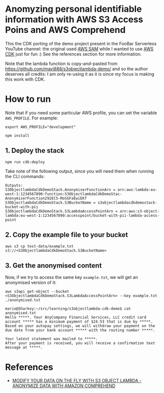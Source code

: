# Anomyzing personal identifiable information with AWS S3 Access Poins and AWS Comprehend

This the CDK porting of the demo project present in the FooBar Serverless YouTube channel: the original used [AWS SAM](https://aws.amazon.com/serverless/sam/) 
while I wanted to use [AWS CDK](https://aws.amazon.com/cdk/) just for fun :) See the references section for more information.

Note that the lambda function is copy-and-pasted from https://github.com/mavi888/s3objectlambda-demo/ and so the author deserves all credits: I am only re-using it
as it is since my focus is making this work with CDK.

# How to run

Note that if you need some particular AWS profile, you can set the variable `AWS_PROFILE`. For example:
```
export AWS_PROFILE="development"

npm install 
```

## 1. Deploy the stack

```
npm run cdk:deploy
```

Take note of the following output, since you will need them when running the CLI commands:
```
Outputs:
S3ObjectlambdaCdkDemoStack.AnonymiserFunctionArn = arn:aws:lambda:eu-west-1:1234567890:function:S3ObjectlambdaCdkDemoStac-AnonymiserFunction292EC5-MoSGFaEwiEKf
S3ObjectlambdaCdkDemoStack.S3BucketName = s3objectlambdacdkdemostack-bucket-with-pii
S3ObjectlambdaCdkDemoStack.S3LambdaAccessPointArn = arn:aws:s3-object-lambda:eu-west-1:1234567890:accesspoint/bucket-with-pii-lambda-access-point
```

## 2. Copy the example file to your bucket 
```
aws s3 cp test-data/example.txt s3://<S3ObjectlambdaCdkDemoStack.S3BucketName>
```

## 3. Get the anonymised content

Now, if we try to access the same key `example.txt`, we will get an anonymised version of it:
```
aws s3api get-object --bucket <S3ObjectlambdaCdkDemoStack.S3LambdaAccessPointArn> --key example.txt ./anonymised.txt
```

```
mario@Sharkey:~/src/learning/s3objectlambda-cdk-demo$ cat anonymised.txt
Hello *****. Your AnyCompany Financial Services, LLC credit card account ***** has a minimum payment of $24.53 that is due by *****. Based on your autopay settings, we will withdraw your payment on the due date from your bank account ***** with the routing number *****. 

Your latest statement was mailed to *****. 
After your payment is received, you will receive a confirmation text message at *****. 
```

# References

* [MODIFY YOUR DATA ON THE FLY WITH S3 OBJECT LAMBDA - ANONYMIZE DATA WITH AMAZON COMPREHEND](https://www.youtube.com/watch?v=EDv9f9A-jck)
